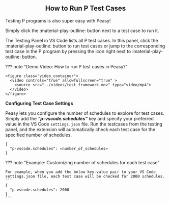 <style>
  .md-typeset h1,
  .md-content__button {
    display: none;
  }
  
</style>

<div align="center">
  <h2>How to Run P Test Cases</h2>
</div>

Testing P programs is also super easy with Peasy!

Simply click the :material-play-outline: button next to a test case to run it. 

The Testing Panel in VS Code lists all P test cases. In this panel, click the :material-play-outline: button to run test cases or jump to the corresponding test case in the P program by pressing the icon right next to :material-play-outline: button. 

??? note "Demo Video: How to run P test cases in Peasy?"

    <figure class="video_container">
      <video controls="true" allowfullscreen="true" >
        <source src="../videos/test_framework.mov" type="video/mp4">
      </video>
    </figure>



**Configuring Test Case Settings**

Peasy lets you configure the number of schedules to explore for test cases. Simply add the ***"p-vscode.schedules"*** key and specify your preferred value in the VS Code `settings.json` file. Run the testcases from the testing panel, and the extension will automatically check each test case for the specified number of schedules.

```
{
  "p-vscode.schedules": <number_of_schedules>
}
```

??? note "Example: Customizing number of schedules for each test case"
  
    For example, when you add the below key-value pair to your VS Code settings.json file, each test case will be checked for 2000 schedules.
    ```
    {
      "p-vscode.schedules": 2000
    }
    ```
